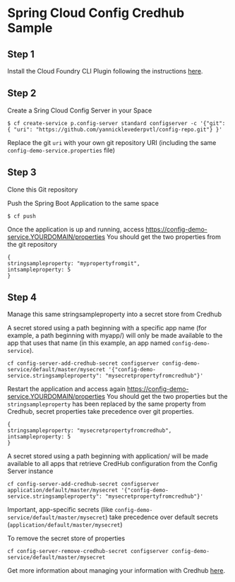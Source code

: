# Spring Cloud Config Credhub Sample

## Step 1

Install the  Cloud Foundry CLI Plugin following the instructions [here](https://docs.pivotal.io/spring-cloud-services/3-1/common/cf-cli-plugin.html).

## Step 2

Create a Sring Cloud Config Server in your Space
```
$ cf create-service p.config-server standard configserver -c '{"git": { "uri": "https://github.com/yannicklevederpvtl/config-repo.git"} }'
```

Replace the git `uri` with your own git repository URI (including the same `config-demo-service.properties` file)

## Step 3

Clone this Git repository

Push the Spring Boot Application to the same space

```
$ cf push
```

Once the application is up and running, access https://config-demo-service.YOURDOMAIN/properties
You should get the two properties from the git repository

```
{
stringsampleproperty: "mypropertyfromgit",
intsampleproperty: 5
}
```

## Step 4

Manage this same stringsampleproperty into a secret store from Credhub

A secret stored using a path beginning with a specific app name (for example, a path beginning with myapp/) will only be made available to the app that uses that name (in this example, an app named `config-demo-service`).

```
cf config-server-add-credhub-secret configserver config-demo-service/default/master/mysecret '{"config-demo-service.stringsampleproperty": "mysecretpropertyfromcredhub"}'
```

Restart the application and access again https://config-demo-service.YOURDOMAIN/properties
You should get the two properties but the `stringsampleproperty` has been replaced by the same property from Credhub, secret properties take precedence over git properties.

```
{
stringsampleproperty: "mysecretpropertyfromcredhub",
intsampleproperty: 5
}
```


A secret stored using a path beginning with application/ will be made available to all apps that retrieve CredHub configuration from the Config Server instance

```
cf config-server-add-credhub-secret configserver application/default/master/mysecret '{"config-demo-service.stringsampleproperty": "mysecretpropertyfromcredhub"}'
```

Important, app-specific secrets (like `config-demo-service/default/master/mysecret`) take precedence over default secrets (`application/default/master/mysecret`)



To remove the secret store of properties
```
cf config-server-remove-credhub-secret configserver config-demo-service/default/master/mysecret 
```

Get more information about managing your information with Credhub [here](https://docs.pivotal.io/spring-cloud-services/3-1/common/config-server/managing-secrets-with-credhub.html).
